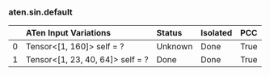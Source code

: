 ### aten.sin.default
|    | ATen Input Variations            | Status   | Isolated   | PCC   |
|---:|:---------------------------------|:---------|:-----------|:------|
|  0 | Tensor<[1, 160]> self = ?        | Unknown  | Done       | True  |
|  1 | Tensor<[1, 23, 40, 64]> self = ? | Done     | Done       | True  |

